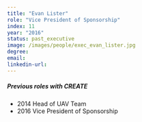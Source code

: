 ```yaml
---
title: "Evan Lister"
role: "Vice President of Sponsorship"
index: 11
year: "2016"
status: past_executive
image: /images/people/exec_evan_lister.jpg
degree:
email:
linkedin-url:
---
```

##### Previous roles with CREATE

- 2014 Head of UAV Team
- 2016 Vice President of Sponsorship

